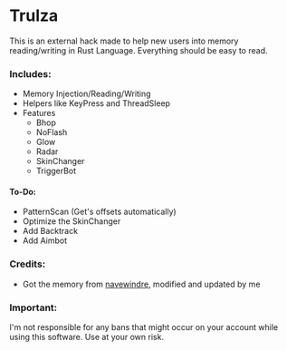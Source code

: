 # Trulza
This is an external hack made to help new users into memory reading/writing in Rust Language. Everything should be easy to read.

### Includes:
- Memory Injection/Reading/Writing
- Helpers like KeyPress and ThreadSleep
- Features
  - Bhop
  - NoFlash
  - Glow
  - Radar
  - SkinChanger
  - TriggerBot

#### To-Do:
  - PatternScan (Get's offsets automatically)
  - Optimize the SkinChanger
  - Add Backtrack
  - Add Aimbot

### Credits:
  - Got the memory from [navewindre](https://github.com/navewindre/rust-external), modified and updated by me

### Important:
I'm not responsible for any bans that might occur on your account while using this software. Use at your own risk.
